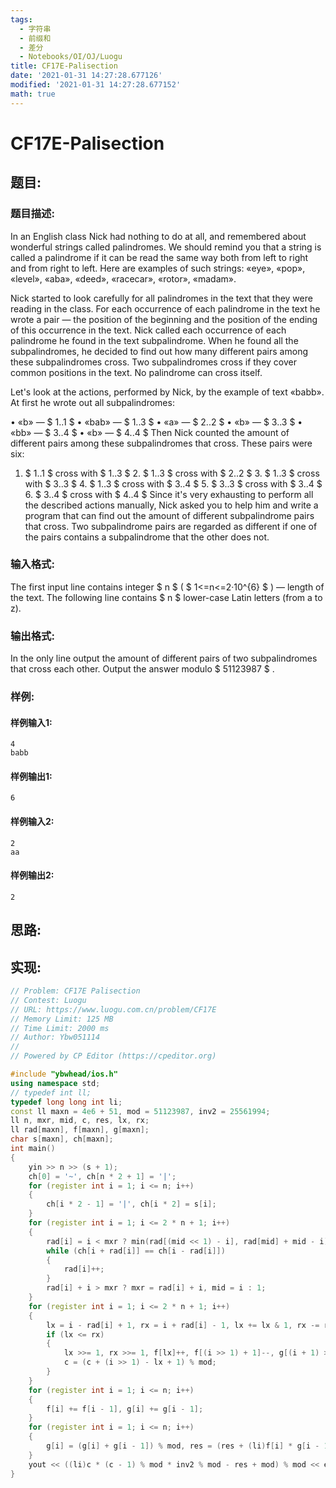 ```yaml
---
tags: 
  - 字符串
  - 前缀和
  - 差分
  - Notebooks/OI/OJ/Luogu
title: CF17E-Palisection
date: '2021-01-31 14:27:28.677126'
modified: '2021-01-31 14:27:28.677152'
math: true
---
```

# CF17E-Palisection
## 题目:
### 题目描述:
In an English class Nick had nothing to do at all, and remembered about wonderful strings called palindromes. We should remind you that a string is called a palindrome if it can be read the same way both from left to right and from right to left. Here are examples of such strings: «eye», «pop», «level», «aba», «deed», «racecar», «rotor», «madam».

Nick started to look carefully for all palindromes in the text that they were reading in the class. For each occurrence of each palindrome in the text he wrote a pair — the position of the beginning and the position of the ending of this occurrence in the text. Nick called each occurrence of each palindrome he found in the text subpalindrome. When he found all the subpalindromes, he decided to find out how many different pairs among these subpalindromes cross. Two subpalindromes cross if they cover common positions in the text. No palindrome can cross itself.

Let's look at the actions, performed by Nick, by the example of text «babb». At first he wrote out all subpalindromes:

• «b» — $ 1..1 $ • «bab» — $ 1..3 $ • «a» — $ 2..2 $ • «b» — $ 3..3 $ • «bb» — $ 3..4 $ • «b» — $ 4..4 $ Then Nick counted the amount of different pairs among these subpalindromes that cross. These pairs were six:

 1. $ 1..1 $ cross with $ 1..3 $  2. $ 1..3 $ cross with $ 2..2 $  3. $ 1..3 $ cross with $ 3..3 $  4. $ 1..3 $ cross with $ 3..4 $  5. $ 3..3 $ cross with $ 3..4 $  6. $ 3..4 $ cross with $ 4..4 $ Since it's very exhausting to perform all the described actions manually, Nick asked you to help him and write a program that can find out the amount of different subpalindrome pairs that cross. Two subpalindrome pairs are regarded as different if one of the pairs contains a subpalindrome that the other does not.
### 输入格式:
The first input line contains integer $ n $ ( $ 1<=n<=2·10^{6} $ ) — length of the text. The following line contains $ n $ lower-case Latin letters (from a to z).
### 输出格式:
In the only line output the amount of different pairs of two subpalindromes that cross each other. Output the answer modulo $ 51123987 $ .
### 样例:
#### 样例输入1:
```
4
babb

```
#### 样例输出1:
```
6

```
#### 样例输入2:
```
2
aa

```
#### 样例输出2:
```
2

```
## 思路:

## 实现:
```cpp
// Problem: CF17E Palisection
// Contest: Luogu
// URL: https://www.luogu.com.cn/problem/CF17E
// Memory Limit: 125 MB
// Time Limit: 2000 ms
// Author: Ybw051114
//
// Powered by CP Editor (https://cpeditor.org)

#include "ybwhead/ios.h"
using namespace std;
// typedef int ll;
typedef long long int li;
const ll maxn = 4e6 + 51, mod = 51123987, inv2 = 25561994;
ll n, mxr, mid, c, res, lx, rx;
ll rad[maxn], f[maxn], g[maxn];
char s[maxn], ch[maxn];
int main()
{
    yin >> n >> (s + 1);
    ch[0] = '~', ch[n * 2 + 1] = '|';
    for (register int i = 1; i <= n; i++)
    {
        ch[i * 2 - 1] = '|', ch[i * 2] = s[i];
    }
    for (register int i = 1; i <= 2 * n + 1; i++)
    {
        rad[i] = i < mxr ? min(rad[(mid << 1) - i], rad[mid] + mid - i) : 1;
        while (ch[i + rad[i]] == ch[i - rad[i]])
        {
            rad[i]++;
        }
        rad[i] + i > mxr ? mxr = rad[i] + i, mid = i : 1;
    }
    for (register int i = 1; i <= 2 * n + 1; i++)
    {
        lx = i - rad[i] + 1, rx = i + rad[i] - 1, lx += lx & 1, rx -= rx & 1;
        if (lx <= rx)
        {
            lx >>= 1, rx >>= 1, f[lx]++, f[(i >> 1) + 1]--, g[(i + 1) >> 1]++, g[rx + 1]--;
            c = (c + (i >> 1) - lx + 1) % mod;
        }
    }
    for (register int i = 1; i <= n; i++)
    {
        f[i] += f[i - 1], g[i] += g[i - 1];
    }
    for (register int i = 1; i <= n; i++)
    {
        g[i] = (g[i] + g[i - 1]) % mod, res = (res + (li)f[i] * g[i - 1] % mod) % mod;
    }
    yout << ((li)c * (c - 1) % mod * inv2 % mod - res + mod) % mod << endl;
}

```
